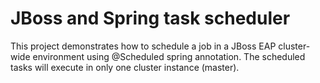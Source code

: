 # JBoss and Spring task scheduler
This project demonstrates how to schedule a job in a JBoss EAP cluster-wide environment using @Scheduled spring annotation. The scheduled tasks will execute in only one cluster instance (master).
